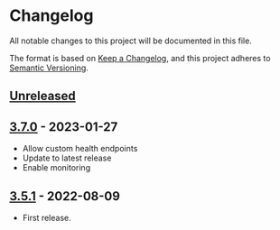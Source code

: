 # Changelog

All notable changes to this project will be documented in this file.

The format is based on [Keep a Changelog](https://keepachangelog.com/en/1.0.0/),
and this project adheres to [Semantic Versioning](https://semver.org/spec/v2.0.0.html).


## [Unreleased]

## [3.7.0] - 2023-01-27

- Allow custom health endpoints
- Update to latest release
- Enable monitoring

## [3.5.1] - 2022-08-09

- First release.
 
[Unreleased]: https://github.com/giantswarm/goldpinger-app/compare/v3.7.0...HEAD
[3.7.0]: https://github.com/giantswarm/goldpinger-app/compare/v3.5.1...v3.7.0
[3.5.1]: https://github.com/giantswarm/goldpinger-app/releases/tag/v3.5.1
